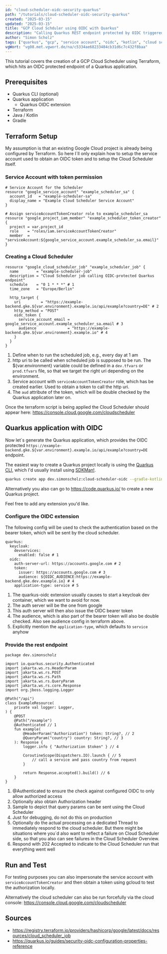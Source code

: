 ```yaml
---
id: "cloud-scheduler-oidc-security-quarkus"
path: "/tutorials/cloud-scheduler-oidc-security-quarkus"
created: "2025-03-15"
updated: "2025-03-15"
title: "GCP Cloud Schduler using OIDC with Quarkus"
description: "Calling Quarkus REST endpoint protected by OIDC triggered by a Cloud Scheduler"
author: "Simon Scholz"
tags: ["quarkus", "gcp", "service account", "oidc", "kotlin", "cloud scheduler", "gradle"]
vgWort: "vg08.met.vgwort.de/na/c5334ae68233484cb31d6c7c432f8baa"
---
```


This tutorial covers the creation of a GCP Cloud Scheduler using Terraform, which hits an OIDC protected endpoint of a Quarkus application.

## Prerequisites

* Quarkus CLI (optional)
* Quarkus application
  * Quarkus OIDC extension
* Terraform
* Java / Kotlin
* Gradle

## Terraform Setup

My assumption is that an existing Google Cloud project is already being configured by Terraform.
So here I´ll only explain how to setup the service account used to obtain an OIDC token and to setup the Cloud Scheduler itself. 

### Service Account with token permission

```terraform[service_accounts.tf]
# Service Account for the Scheduler
resource "google_service_account" "example_scheduler_sa" {
  account_id   = "example-scheduler-sa"
  display_name = "Example Cloud Scheduler Service Account"
}

# Assign serviceAccountTokenCreator role to example_scheduler_sa
resource "google_project_iam_member" "example_scheduler_token_creator" {
  project = var.project_id
  role    = "roles/iam.serviceAccountTokenCreator"
  member  = "serviceAccount:${google_service_account.example_scheduler_sa.email}"
}
```

### Creating a Cloud Scheduler

```terraform[scheduler.tf]
resource "google_cloud_scheduler_job" "example_scheduler_job" {
  name        = "example-scheduler-job"
  description = "Cloud Scheduler job calling OIDC-protected Quarkus endpoint"
  schedule    = "0 1 * * *" # 1
  time_zone   = "Europe/Berlin"

  http_target {
    uri         = "https://example-backend.gke.${var.environment}.example.io/api/example?country=DE" # 2
    http_method = "POST"
    oidc_token {
      service_account_email = google_service_account.example_scheduler_sa.email # 3
      audience              = "https://example-backend.gke.${var.environment}.example.io" # 4
    }
  }
}
```

1. Define when to run the scheduled job, e.g., every day at 1 am
2. http uri to be called when scheduled job is supposed to be run. The ${var.environment} variable could be defined in a `dev.tfvars` or `prod.tfvars` file, so that we target the right uri depending on the environment.
3. Service account with `serviceAccountTokenCreator` role, which has be created earlier. Used to obtain a token to call the http uri.
4. The `aud` attribute of the token, which will be double checked by the Quarkus application later on.

Once the terraform script is being applied the Cloud Scheduler should appear here:
https://console.cloud.google.com/cloudscheduler

## Quarkus application with OIDC

Now let´s generate the Quarkus application, which provides the OIDC protected `https://example-backend.gke.${var.environment}.example.io/api/example?country=DE` endpoint.

The easiest way to create a Quarkus project locally is using the [Quarkus CLI](https://quarkus.io/guides/cli-tooling#project-creation), which I'd usually install using [SDKMan!](https://simonscholz.dev/tutorials/ubuntu-dev-setup#sdkman).

```bash
quarkus create app dev.simonscholz:cloud-scheduler-oidc --gradle-kotlin-dsl --kotlin --extensions=quarkus-config-yaml,quarkus-rest,quarkus-oidc
```

Alternatively you also can go to https://code.quarkus.io/ to create a new Quarkus project.

Feel free to add any extension you'd like.

### Configure the OIDC extension

The following config will be used to check the authentication based on the bearer token, which will be sent by the cloud scheduler.

```yml[application.yml]
quarkus:
  keycloak:
    devservices:
      enabled: false # 1
  oidc:
    auth-server-url: https://accounts.google.com # 2
    token:
      issuer: https://accounts.google.com # 3
      audience: ${OIDC_AUDIENCE:https://example-backend.gke.dev.example.io} # 4
    application-type: service # 5
```

1. The quarkus-oidc extension usually causes to start a keycloak dev container, which we want to avoid for now.
2. The auth server will be the one from google
3. This auth server will then also issue the OIDC bearer token
4. The audience, which is also part of the bearer token will also be double checked. Also see audience config in terraform above.
5. Explicitly mention the `application-type`, which defaults to `service` anyhow

### Provide the rest endpoint

```kotlin[ExampleResource.kt]
package dev.simonscholz

import io.quarkus.security.Authenticated
import jakarta.ws.rs.HeaderParam
import jakarta.ws.rs.POST
import jakarta.ws.rs.Path
import jakarta.ws.rs.QueryParam
import jakarta.ws.rs.core.Response
import org.jboss.logging.Logger

@Path("/api")
class ExampleResource(
    private val logger: Logger,
) {
    @POST
    @Path("/example")
    @Authenticated // 1
    fun example(
        @HeaderParam("Authorization") token: String?, // 2
        @QueryParam("country") country: String?, // 3
    ): Response {
        logger.info { "Authorization $token" } // 4

        CoroutineScope(Dispatchers.IO).launch { // 5
            // call a service and pass country from request
        }

        return Response.accepted().build() // 6
    }
}
```

1. @Authenticated to ensure the check against configured OIDC to only allow authorized access
2. Optionally also obtain Authorization header
3. Sample to depict that query params can be sent using the Cloud Scheduler
4. Just for debugging, do not do this on production
5. Optionally do the actual processing on a dedicated Thread to immediately respond to the cloud scheduler. But there might be situations where you´d also want to reflect a failure on Cloud Scheduler side, so that you also can see failures in the Cloud Scheduler Overview.
6. Respond with 202 Accepted to indicate to the Cloud Scheduler run that everything went well

## Run and Test

For testing purposes you can also impersonate the service account with `serviceAccountTokenCreator` and then obtain a token using gcloud to test the authorization locally.

Alternatively the cloud scheduler can also be run forcefully via the cloud console: 
https://console.cloud.google.com/cloudscheduler

## Sources

- https://registry.terraform.io/providers/hashicorp/google/latest/docs/resources/cloud_scheduler_job
- https://quarkus.io/guides/security-oidc-configuration-properties-reference
